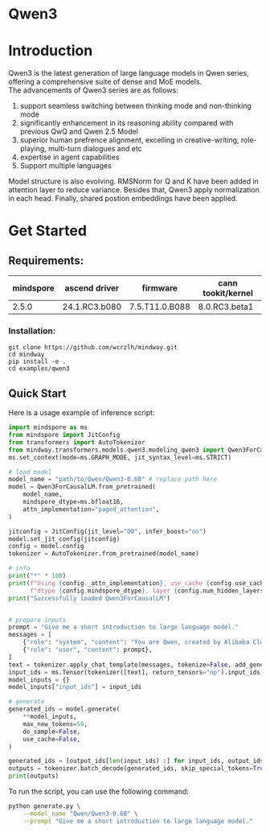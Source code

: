 # Qwen3

# Introduction
Qwen3 is the latest generation of large language models in Qwen series, offering a comprehensive suite of dense and MoE models.  
The advancements of Qwen3 series are as follows:  
1. support seamless switching between thinking mode and non-thinking mode
2. significantly enhancement in its reasoning ability compared with previous QwQ and Qwen 2.5 Model
3. superior human prefrence alignment, excelling in creative-writing, role-playing, multi-turn dialogues and etc
3. expertise in agent capabilities 
4. Support multiple languages

Model structure is also evolving. RMSNorm for Q and K have been added in attention layer to reduce variance. 
Besides that, Qwen3 apply normalization in each head. Finally, shared postion embeddings have been applied.

# Get Started

## Requirements:
|mindspore | 	ascend driver | firmware       | cann tookit/kernel|
|--- |----------------|----------------| --- |
|2.5.0 | 24.1.RC3.b080  | 7.5.T11.0.B088 | 8.0.RC3.beta1|

### Installation:
```
git clone https://github.com/wcrzlh/mindway.git
cd mindway
pip install -e .
cd examples/qwen3
```

## Quick Start

Here is a usage example of inference script:

```python
import mindspore as ms
from mindspore import JitConfig
from transformers import AutoTokenizer
from mindway.transformers.models.qwen3.modeling_qwen3 import Qwen3ForCausalLM
ms.set_context(mode=ms.GRAPH_MODE, jit_syntax_level=ms.STRICT)

# load model
model_name = "path/to/Qwen/Qwen3-0.6B" # replace path here
model = Qwen3ForCausalLM.from_pretrained(
    model_name,
    mindspore_dtype=ms.bfloat16,
    attn_implementation="paged_attention",
)

jitconfig = JitConfig(jit_level="O0", infer_boost="on")
model.set_jit_config(jitconfig)
config = model.config
tokenizer = AutoTokenizer.from_pretrained(model_name)

# info
print("*" * 100)
print(f"Using {config._attn_implementation}, use_cache {config.use_cache},"
      f"dtype {config.mindspore_dtype}, layer {config.num_hidden_layers}")
print("Successfully loaded Qwen3ForCausalLM")


# prepare inputs
prompt = "Give me a short introduction to large language model."
messages = [
    {"role": "system", "content": "You are Qwen, created by Alibaba Cloud. You are a helpful assistant."},
    {"role": "user", "content": prompt},
]
text = tokenizer.apply_chat_template(messages, tokenize=False, add_generation_prompt=True)
input_ids = ms.Tensor(tokenizer([text], return_tensors="np").input_ids, ms.int32)
model_inputs = {}
model_inputs["input_ids"] = input_ids

# generate
generated_ids = model.generate(
    **model_inputs,
    max_new_tokens=50,
    do_sample=False,
    use_cache=False,
)

generated_ids = [output_ids[len(input_ids) :] for input_ids, output_ids in zip(input_ids, generated_ids)]
outputs = tokenizer.batch_decode(generated_ids, skip_special_tokens=True)[0]
print(outputs)
```

To run the script, you can use the following command:

```bash
python generate.py \
    --model_name "Qwen/Qwen3-0.6B" \
    --prompt "Give me a short introduction to large language model."
```